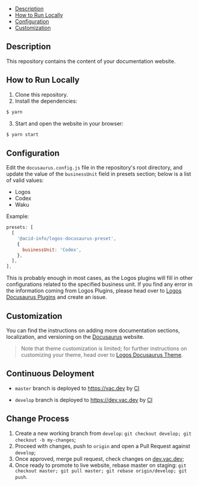 - [Description](#description)
- [How to Run Locally](#how-to-run-locally)
- [Configuration](#configuration)
- [Customization](#customization)

## Description

This repository contains the content of your documentation website.

## How to Run Locally

1. Clone this repository.
2. Install the dependencies:
```bash
$ yarn
```
3. Start and open the website in your browser:
```bash
$ yarn start
```

## Configuration
Edit the `docusaurus.config.js` file in the repository's root directory, and update the value of the `businessUnit` field in presets section; below is a list of valid values:
- Logos
- Codex
- Waku

Example:
```js
presets: [
  [
    '@acid-info/logos-docusaurus-preset',
    {
      businessUnit: 'Codex',
    },
  ],
],
```

This is probably enough in most cases, as the Logos plugins will fill in other configurations related to the specified business unit. If you find any error in the information coming from Logos Plugins, please head over to [Logos Docusaurus Plugins](https://github.com/acid-info/logos-docusaurus-plugins) and create an issue.

## Customization

You can find the instructions on adding more documentation sections, localization, and versioning on the [Docusaurus](https://docusaurus.io/docs) website.

> Note that theme customization is limited; for further instructions on customizing your theme, head over to [Logos Docusaurus Theme](https://github.com/acid-info/logos-docusaurus-plugins/tree/main/packages/logos-docusaurus-theme/). 


## Continuous Deloyment

* `master` branch is deployed to https://vac.dev by [CI](https://ci.infra.status.im/job/website/job/vac.dev/)
- `develop` branch is deployed to https://dev.vac.dev by [CI](https://ci.infra.status.im/job/website/job/dev.vac.dev/)

## Change Process

1. Create a new working branch from `develop`: `git checkout develop; git checkout -b my-changes`;
2. Proceed with changes, push to `origin` and open a Pull Request against `develop`;
3. Once approved, merge pull request, check changes on [dev.vac.dev](https://dev.vac.dev);
4. Once ready to promote to live website, rebase master on staging: `git checkout master; git pull master; git rebase origin/develop; git push`.
